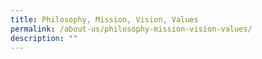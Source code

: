 ```yaml
---
title: Philosophy, Mission, Vision, Values
permalink: /about-us/philosophy-mission-vision-values/
description: ""
---
```

